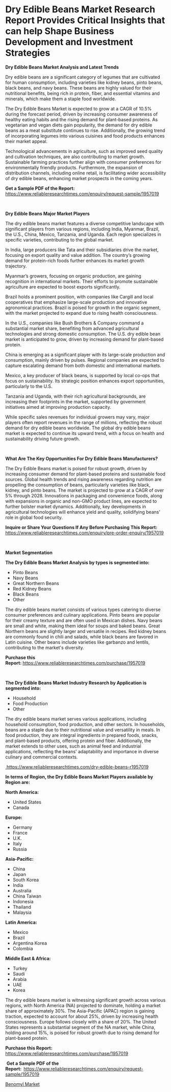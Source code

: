 <p><h1>Dry Edible Beans Market Research Report Provides Critical Insights that can help Shape Business Development and Investment Strategies</h1></p><p><strong>Dry Edible Beans Market Analysis and Latest Trends</strong></p>
<p><p>Dry edible beans are a significant category of legumes that are cultivated for human consumption, including varieties like kidney beans, pinto beans, black beans, and navy beans. These beans are highly valued for their nutritional benefits, being rich in protein, fiber, and essential vitamins and minerals, which make them a staple food worldwide.</p><p>The Dry Edible Beans Market is expected to grow at a CAGR of 10.5% during the forecast period, driven by increasing consumer awareness of healthy eating habits and the rising demand for plant-based proteins. As vegetarian and vegan diets gain popularity, the demand for dry edible beans as a meat substitute continues to rise. Additionally, the growing trend of incorporating legumes into various cuisines and food products enhances their market appeal.</p><p>Technological advancements in agriculture, such as improved seed quality and cultivation techniques, are also contributing to market growth. Sustainable farming practices further align with consumer preferences for environmentally friendly products. Furthermore, the expansion of distribution channels, including online retail, is facilitating wider accessibility of dry edible beans, enhancing market prospects in the coming years.</p></p>
<p><strong>Get a Sample PDF of the Report:&nbsp;</strong> <a href="https://www.reliableresearchtimes.com/enquiry/request-sample/1957019?utm_campaign=3088&utm_medium=2&utm_source=Github&utm_content=ia&utm_term=30032025&utm_id=dry-edible-beans">https://www.reliableresearchtimes.com/enquiry/request-sample/1957019</a></p>
<p>&nbsp;</p>
<p><strong>Dry Edible Beans Major Market Players</strong></p>
<p><p>The dry edible beans market features a diverse competitive landscape with significant players from various regions, including India, Myanmar, Brazil, the U.S., China, Mexico, Tanzania, and Uganda. Each region specializes in specific varieties, contributing to the global market.</p><p>In India, large producers like Tata and their subsidiaries drive the market, focusing on export quality and value addition. The country’s growing demand for protein-rich foods further enhances its market growth trajectory.</p><p>Myanmar’s growers, focusing on organic production, are gaining recognition in international markets. Their efforts to promote sustainable agriculture are expected to boost exports significantly.</p><p>Brazil holds a prominent position, with companies like Cargill and local cooperatives that emphasize large-scale production and innovative agronomical practices. Brazil is poised for growth in the organic segment, with the market projected to expand due to rising health consciousness.</p><p>In the U.S., companies like Bush Brothers & Company command a substantial market share, benefiting from advanced agricultural technologies and strong domestic consumption. The U.S. dry edible bean market is anticipated to grow, driven by increasing demand for plant-based protein.</p><p>China is emerging as a significant player with its large-scale production and consumption, mainly driven by pulses. Regional companies are expected to capture escalating demand from both domestic and international markets.</p><p>Mexico, a key producer of black beans, is supported by local co-ops that focus on sustainability. Its strategic position enhances export opportunities, particularly to the U.S.</p><p>Tanzania and Uganda, with their rich agricultural backgrounds, are increasing their footprints in the market, supported by government initiatives aimed at improving production capacity.</p><p>While specific sales revenues for individual growers may vary, major players often report revenues in the range of millions, reflecting the robust demand for dry edible beans worldwide. The global dry edible beans market is expected to continue its upward trend, with a focus on health and sustainability driving future growth.</p></p>
<p>&nbsp;</p>
<p><strong>What Are The Key Opportunities For Dry Edible Beans Manufacturers?</strong></p>
<p><p>The Dry Edible Beans market is poised for robust growth, driven by increasing consumer demand for plant-based proteins and sustainable food sources. Global health trends and rising awareness regarding nutrition are propelling the consumption of beans, particularly varieties like black, kidney, and pinto beans. The market is projected to grow at a CAGR of over 5% through 2028. Innovations in packaging and convenience foods, along with expansions in organic and non-GMO product lines, are expected to further bolster market dynamics. Additionally, key developments in agricultural technologies will enhance yield and quality, solidifying beans' role in global food security.</p></p>
<p><strong>Inquire or Share Your Questions If Any Before Purchasing This Report:</strong> <a href="https://www.reliableresearchtimes.com/enquiry/pre-order-enquiry/1957019?utm_campaign=3088&utm_medium=2&utm_source=Github&utm_content=ia&utm_term=30032025&utm_id=dry-edible-beans">https://www.reliableresearchtimes.com/enquiry/pre-order-enquiry/1957019</a></p>
<p>&nbsp;</p>
<p><strong>Market Segmentation</strong></p>
<p><strong>The Dry Edible Beans Market Analysis by types is segmented into:</strong></p>
<p><ul><li>Pinto Beans</li><li>Navy Beans</li><li>Great Northern Beans</li><li>Red Kidney Beans</li><li>Black Beans</li><li>Other</li></ul></p>
<p><p>The dry edible beans market consists of various types catering to diverse consumer preferences and culinary applications. Pinto beans are popular for their creamy texture and are often used in Mexican dishes. Navy beans are small and white, making them ideal for soups and baked beans. Great Northern beans are slightly larger and versatile in recipes. Red kidney beans are commonly found in chili and salads, while black beans are favored in Latin cuisine. Other beans include varieties like garbanzo and lentils, contributing to the market's diversity.</p></p>
<p><strong>Purchase this Report:&nbsp;</strong><a href="https://www.reliableresearchtimes.com/purchase/1957019?utm_campaign=3088&utm_medium=2&utm_source=Github&utm_content=ia&utm_term=30032025&utm_id=dry-edible-beans">https://www.reliableresearchtimes.com/purchase/1957019</a></p>
<p>&nbsp;</p>
<p><strong>The Dry Edible Beans Market Industry Research by Application is segmented into:</strong></p>
<p><ul><li>Household</li><li>Food Production</li><li>Other</li></ul></p>
<p><p>The dry edible beans market serves various applications, including household consumption, food production, and other sectors. In households, beans are a staple due to their nutritional value and versatility in meals. In food production, they are integral ingredients in prepared foods, snacks, and plant-based products, offering protein and fiber. Additionally, the market extends to other uses, such as animal feed and industrial applications, reflecting the beans' adaptability and importance in diverse culinary and commercial contexts.</p></p>
<p><a href="https://www.reliableresearchtimes.com/dry-edible-beans-r1957019?utm_campaign=3088&utm_medium=2&utm_source=Github&utm_content=ia&utm_term=30032025&utm_id=dry-edible-beans">&nbsp;https://www.reliableresearchtimes.com/dry-edible-beans-r1957019</a></p>
<p><strong>In terms of Region, the Dry Edible Beans Market Players available by Region are:</strong></p>
<p>
    <p> <strong> North America: </strong>
        <ul>
            <li>United States</li>
            <li>Canada</li>
        </ul>
        </p> 
    <p> <strong> Europe: </strong>
        <ul>
            <li>Germany</li>
            <li>France</li>
            <li>U.K.</li>
            <li>Italy</li>
            <li>Russia</li>
        </ul>
        </p> 
    <p> <strong> Asia-Pacific: </strong>
        <ul>
            <li>China</li>
            <li>Japan</li>
            <li>South Korea</li>
            <li>India</li>
            <li>Australia</li>
            <li>China Taiwan</li>
            <li>Indonesia</li>
            <li>Thailand</li>
            <li>Malaysia</li>
        </ul>
        </p> 
    <p> <strong> Latin America: </strong>
        <ul>
            <li>Mexico</li>
            <li>Brazil</li>
            <li>Argentina Korea</li>
            <li>Colombia</li>
        </ul>
        </p> 
    <p> <strong> Middle East & Africa: </strong>
        <ul>
            <li>Turkey</li>
            <li>Saudi</li>
            <li>Arabia</li>
            <li>UAE</li>
            <li>Korea</li>
        </ul>
    </p>
    </p>
<p><p>The dry edible beans market is witnessing significant growth across various regions, with North America (NA) projected to dominate, holding a market share of approximately 30%. The Asia-Pacific (APAC) region is gaining traction, expected to account for about 25%, driven by increasing health consciousness. Europe follows closely with a share of 20%. The United States represents a substantial segment of the NA market, while China, holding around 15%, is poised for robust growth due to rising demand for plant-based protein.</p></p>
<p><strong>Purchase this Report: </strong><a href="https://www.reliableresearchtimes.com/purchase/1957019?utm_campaign=3088&utm_medium=2&utm_source=Github&utm_content=ia&utm_term=30032025&utm_id=dry-edible-beans">https://www.reliableresearchtimes.com/purchase/1957019</a></p>
<p>&nbsp;<strong>Get a Sample PDF of the Report:&nbsp;&nbsp;</strong><a href="https://www.reliableresearchtimes.com/enquiry/request-sample/1957019?utm_campaign=3088&utm_medium=2&utm_source=Github&utm_content=ia&utm_term=30032025&utm_id=dry-edible-beans">https://www.reliableresearchtimes.com/enquiry/request-sample/1957019</a></p>
<p><strong></strong></p>
<p><p><a href="https://github.com/akermigarib/Market-Research-Report-List-1/blob/main/benomyl-market.md?utm_campaign=3088&utm_medium=2&utm_source=Github&utm_content=ia&utm_term=30032025&utm_id=dry-edible-beans">Benomyl Market</a></p></p>